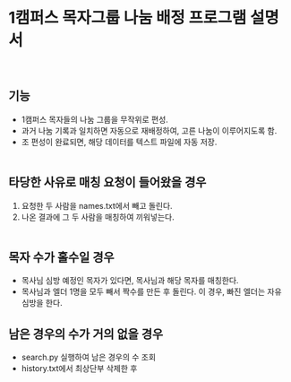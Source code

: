 &nbsp;
# 1캠퍼스 목자그룹 나눔 배정 프로그램 설명서
&nbsp;
## 기능
* 1캠퍼스 목자들의 나눔 그룹을 무작위로 편성.
* 과거 나눔 기록과 일치하면 자동으로 재배정하여, 고른 나눔이 이루어지도록 함.
* 조 편성이 완료되면, 해당 데이터를 텍스트 파일에 자동 저장.  
&nbsp;
## 타당한 사유로 매칭 요청이 들어왔을 경우
1. 요청한 두 사람을 names.txt에서 빼고 돌린다.   
2. 나온 결과에 그 두 사람을 매칭하여 끼워넣는다.   
&nbsp;
## 목자 수가 홀수일 경우
* 목사님 심방 예정인 목자가 있다면, 목사님과 해당 목자를 매칭한다.   
* 목사님과 엘더 1명을 모두 빼서 짝수를 만든 후 돌린다. 이 경우, 빠진 엘더는 자유 심방을 한다.   
## 남은 경우의 수가 거의 없을 경우
* search.py 실행하여 남은 경우의 수 조회
* history.txt에서 최상단부 삭제한 후 
